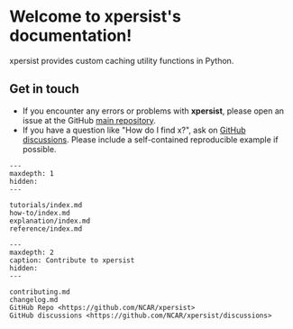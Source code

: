 # Welcome to xpersist's documentation!

xpersist provides custom caching utility functions in Python.

## Get in touch

- If you encounter any errors or problems with **xpersist**, please open an issue at the GitHub [main repository](http://github.com/NCAR/xpersist/issues).
- If you have a question like "How do I find x?", ask on [GitHub discussions](https://github.com/NCAR/xpersist/discussions). Please include a self-contained reproducible example if possible.

```{toctree}
---
maxdepth: 1
hidden:
---

tutorials/index.md
how-to/index.md
explanation/index.md
reference/index.md

```

```{toctree}
---
maxdepth: 2
caption: Contribute to xpersist
hidden:
---

contributing.md
changelog.md
GitHub Repo <https://github.com/NCAR/xpersist>
GitHub discussions <https://github.com/NCAR/xpersist/discussions>

```

